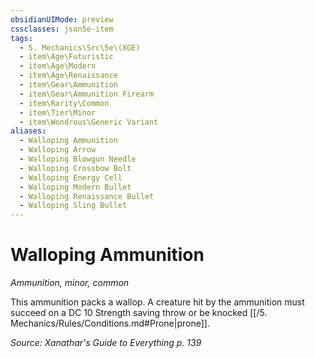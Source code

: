 ```yaml
---
obsidianUIMode: preview
cssclasses: json5e-item
tags:
  - 5. Mechanics\Src\5e\(XGE)
  - item\Age\Futuristic
  - item\Age\Modern
  - item\Age\Renaissance
  - item\Gear\Ammunition
  - item\Gear\Ammunition Firearm
  - item\Rarity\Common
  - item\Tier\Minor
  - item\Wondrous\Generic Variant
aliases:
  - Walloping Ammunition
  - Walloping Arrow
  - Walloping Blowgun Needle
  - Walloping Crossbow Bolt
  - Walloping Energy Cell
  - Walloping Modern Bullet
  - Walloping Renaissance Bullet
  - Walloping Sling Bullet
---
```

# Walloping Ammunition
*Ammunition, minor, common*  


 This ammunition packs a wallop. A creature hit by the ammunition must succeed on a DC 10 Strength saving throw or be knocked [[/5. Mechanics/Rules/Conditions.md#Prone\|prone]].

*Source: Xanathar's Guide to Everything p. 139*
